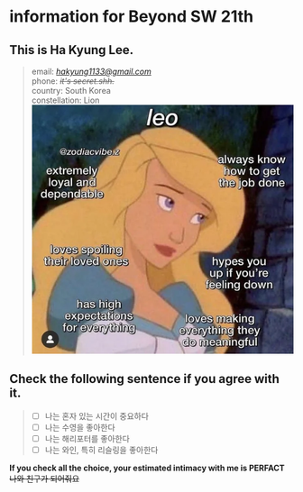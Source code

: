 # information for Beyond SW 21th
## This is Ha Kyung Lee.
> email: *hakyung1133@gmail.com*   
> phone: *~~it's secret.shh.~~*   
> country: South Korea   
> constellation: Lion
> ![lion_star](./leomeme.webp)
## Check the following sentence if you agree with it.
> - [ ] 나는 혼자 있는 시간이 중요하다   
> - [ ] 나는 수영을 좋아한다   
> - [ ] 나는 해리포터를 좋아한다
> - [ ] 나는 와인, 특히 리슬링을 좋아한다
   
**If you check all the choice, your estimated intimacy with me is PERFACT**
~~나와 친구가 되어줘요~~
